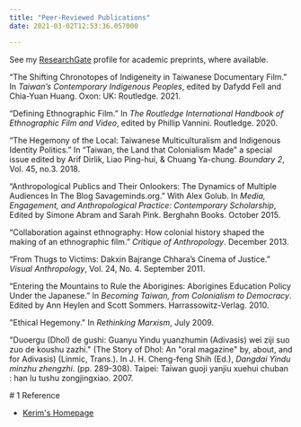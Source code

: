 ```yaml
---
title: "Peer-Reviewed Publications"
date: 2021-03-02T12:53:36.057000

---
```


See my [ResearchGate](https://www.researchgate.net/profile/P-Friedman) profile for academic preprints, where available. 

“The Shifting Chronotopes of Indigeneity in Taiwanese Documentary Film.” In _Taiwan’s Contemporary Indigenous Peoples_, edited by Dafydd Fell and Chia-Yuan Huang. Oxon: UK: Routledge. 2021.

“Defining Ethnographic Film.” In _The Routledge International Handbook of Ethnographic Film and Video_, edited by Phillip Vannini. Routledge. 2020.

“The Hegemony of the Local: Taiwanese Multiculturalism and Indigenous Identity Politics.” In “Taiwan, the Land that Colonialism Made” a special issue edited by Arif Dirlik, Liao Ping-hui, & Chuang Ya-chung. _Boundary 2_, Vol. 45, no.3. 2018. 

“Anthropological Publics and Their Onlookers: The Dynamics of Multiple Audiences In The Blog Savageminds.org.”  With Alex Golub. In _Media, Engagement, and Anthropological Practice: Contemporary Scholarship_, Edited by Simone Abram and Sarah Pink. Berghahn Books. October 2015.

“Collaboration against ethnography: How colonial history shaped the making of an ethnographic film.” _Critique of Anthropology_. December 2013.

“From Thugs to Victims: Dakxin Bajrange Chhara’s Cinema of Justice.” _Visual Anthropology_, Vol. 24, No. 4. September 2011.

“Entering the Mountains to Rule the Aborigines: Aborigines Education Policy Under the Japanese.” In _Becoming Taiwan, from Colonialism to Democracy_. Edited by Ann Heylen and Scott Sommers. Harrassowitz-Verlag. 2010.

"Ethical Hegemony." In _Rethinking Marxism_, July 2009.

"Duoergu (Dhol) de gushi: Guanyu Yindu yuanzhumin (Adivasis) wei ziji suo zuo de koushu zazhi." (The Story of Dhol: An "oral magazine" by, about, and for Adivasis) (Linmic, Trans.). In J. H. Cheng-feng Shih (Ed.), _Dangdai Yindu minzhu zhengzhi_. (pp. 289-308). Taipei: Taiwan guoji yanjiu xuehui chuban : han lu tushu zongjingxiao. 2007.

<div class="roam-backrefs">
# 1 Reference

- [Kerim's Homepage](index.md)
</div>